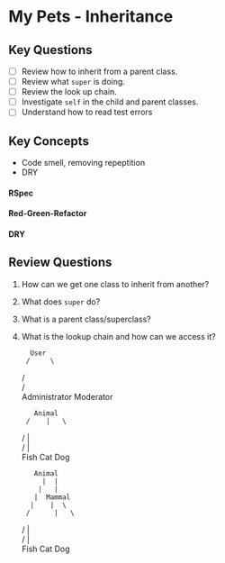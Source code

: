 # My Pets - Inheritance

## Key Questions

- [ ] Review how to inherit from a parent class.
- [ ] Review what `super` is doing.
- [ ] Review the look up chain.
- [ ] Investigate `self` in the child and parent classes.
- [ ] Understand how to read test errors

## Key Concepts
- Code smell, removing repeptition 
- DRY

#### RSpec

#### Red-Green-Refactor

#### DRY

## Review Questions

1. How can we get one class to inherit from another?
2. What does `super` do?
3. What is a parent class/superclass?
4. What is the lookup chain and how can we access it?



         User
        /     \
      /         \
    /             \
Administrator     Moderator


          Animal
        /    |   \
      /      |     \
    /        |       \
Fish       Cat       Dog


          Animal
            |  |
           |   |
          |  Mammal
         |    |  \
        /      |   \
      /        |     \
    /          |       \
Fish         Cat       Dog


